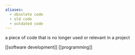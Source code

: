 ```yaml
---
aliases:
  - obsolete code
  - old code
  - outdated code
---
```

a piece of code that is no longer used or relevant in a project

[[software development]]
[[programming]]
